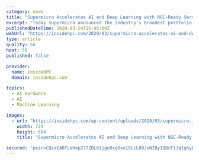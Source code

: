 ```yaml
---
category: news
title: "Supermicro Accelerates AI and Deep Learning with NGC-Ready Servers"
excerpt: "Today Supermicro announced the industry’s broadest portfolio of validated NGC-Ready systems optimized to accelerate AI and deep learning applications. Supermicro is highlighting many of these systems today at the Supermicro GPU Live Forum in conjunction with NVIDIA GTC Digital. Supermicro NGC-Ready systems allow customers to train AI models ..."
publishedDateTime: 2020-03-24T15:45:00Z
webUrl: "https://insidehpc.com/2020/03/supermicro-accelerates-ai-and-deep-learning-with-ngc-ready-servers/"
type: article
quality: 56
heat: 56
published: false

provider:
  name: insideHPC
  domain: insidehpc.com

topics:
  - AI Hardware
  - AI
  - Machine Learning

images:
  - url: "https://insidehpc.com/wp-content/uploads/2020/03/supermicro.jpg"
    width: 724
    height: 654
    title: "Supermicro Accelerates AI and Deep Learning with NGC-Ready Servers"

secured: "pezrvCQzaEABTLkHepZ77ZDL61jgu8xgOso19LiLD8JvWIByIQBcFi3qtghyP4mFosFDKrhn7639c6Ra7EyFxqI+cD4ChDhU5LIItkIZ3xhYgz0JqhnBqsF1YLirC6MdkHP8MvlxC8jLdIZqMJN18rtiRoyOV+zU/X7TddSmmgCN+DKjiRhlPOa373pfaySU9t3q0Ty/vcU4Td7iA8vkuW5fsMTEGfG6MEk2a0vX9C+U8vhTmD0J15DllBlx9d/reXTcv3tQgrPfvIujHEGZtAmMBl0qk6VIvDRkVL2KSCJ8vo0+0HKa8k8sirUjpSwrUhc72l1ObX3wzUsL2psldhxqzIhyITReKxFyDhB3GZHWZPR3sGJjN2WOLbNWBWyz/kXm3Z0RtB48XhkFwpjQoQviiHohncsml5d12jE6Dz/SyJCxEleGEb2wv8pHjVQX7A0AxjvYGY3cX8L5oIy8W5SscrG8oTvUh/t7qbylGzg=;TaI78C0tejAZ5dYNzVTQig=="
---
```


